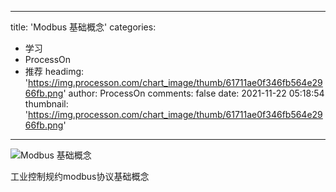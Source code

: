 
---
title: 'Modbus 基础概念'
categories: 
 - 学习
 - ProcessOn
 - 推荐
headimg: 'https://img.processon.com/chart_image/thumb/61711ae0f346fb564e2966fb.png'
author: ProcessOn
comments: false
date: 2021-11-22 05:18:54
thumbnail: 'https://img.processon.com/chart_image/thumb/61711ae0f346fb564e2966fb.png'
---

<div>   
<img class="thumb" alt="Modbus 基础概念" src="https://img.processon.com/chart_image/thumb/61711ae0f346fb564e2966fb.png" referrerpolicy="no-referrer">
<p>工业控制规约modbus协议基础概念</p>  
</div>
            
